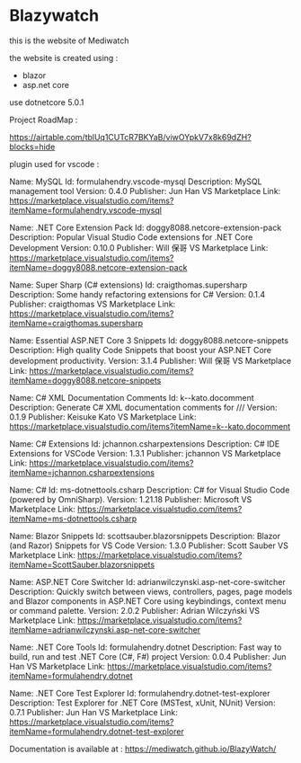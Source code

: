 # Blazywatch
this is the website of Mediwatch

the website is created using :
- blazor
- asp.net core

use dotnetcore 5.0.1

Project RoadMap :

https://airtable.com/tblUq1CUTcR7BKYaB/viwOYpkV7x8k69dZH?blocks=hide


plugin used for vscode :

Name: MySQL
Id: formulahendry.vscode-mysql
Description: MySQL management tool
Version: 0.4.0
Publisher: Jun Han
VS Marketplace Link: https://marketplace.visualstudio.com/items?itemName=formulahendry.vscode-mysql

Name: .NET Core Extension Pack
Id: doggy8088.netcore-extension-pack
Description: Popular Visual Studio Code extensions for .NET Core Development
Version: 0.10.0
Publisher: Will 保哥
VS Marketplace Link: https://marketplace.visualstudio.com/items?itemName=doggy8088.netcore-extension-pack

Name: Super Sharp (C# extensions)
Id: craigthomas.supersharp
Description: Some handy refactoring extensions for C#
Version: 0.1.4
Publisher: craigthomas
VS Marketplace Link: https://marketplace.visualstudio.com/items?itemName=craigthomas.supersharp

Name: Essential ASP.NET Core 3 Snippets
Id: doggy8088.netcore-snippets
Description: High quality Code Snippets that boost your ASP.NET Core development productivity.
Version: 3.1.4
Publisher: Will 保哥
VS Marketplace Link: https://marketplace.visualstudio.com/items?itemName=doggy8088.netcore-snippets

Name: C# XML Documentation Comments
Id: k--kato.docomment
Description: Generate C# XML documentation comments for ///
Version: 0.1.9
Publisher: Keisuke Kato
VS Marketplace Link: https://marketplace.visualstudio.com/items?itemName=k--kato.docomment

Name: C# Extensions
Id: jchannon.csharpextensions
Description: C# IDE Extensions for VSCode
Version: 1.3.1
Publisher: jchannon
VS Marketplace Link: https://marketplace.visualstudio.com/items?itemName=jchannon.csharpextensions

Name: C#
Id: ms-dotnettools.csharp
Description: C# for Visual Studio Code (powered by OmniSharp).
Version: 1.21.18
Publisher: Microsoft
VS Marketplace Link: https://marketplace.visualstudio.com/items?itemName=ms-dotnettools.csharp

Name: Blazor Snippets
Id: scottsauber.blazorsnippets
Description: Blazor (and Razor) Snippets for VS Code
Version: 1.3.0
Publisher: Scott Sauber
VS Marketplace Link: https://marketplace.visualstudio.com/items?itemName=ScottSauber.blazorsnippets

Name: ASP.NET Core Switcher
Id: adrianwilczynski.asp-net-core-switcher
Description: Quickly switch between views, controllers, pages, page models and Blazor components in ASP.NET Core using keybindings, context menu or command palette.
Version: 2.0.2
Publisher: Adrian Wilczyński
VS Marketplace Link: https://marketplace.visualstudio.com/items?itemName=adrianwilczynski.asp-net-core-switcher

Name: .NET Core Tools
Id: formulahendry.dotnet
Description: Fast way to build, run and test .NET Core (C#, F#) project
Version: 0.0.4
Publisher: Jun Han
VS Marketplace Link: https://marketplace.visualstudio.com/items?itemName=formulahendry.dotnet

Name: .NET Core Test Explorer
Id: formulahendry.dotnet-test-explorer
Description: Test Explorer for .NET Core (MSTest, xUnit, NUnit)
Version: 0.7.1
Publisher: Jun Han
VS Marketplace Link: https://marketplace.visualstudio.com/items?itemName=formulahendry.dotnet-test-explorer


Documentation is available at :
https://mediwatch.github.io/BlazyWatch/
